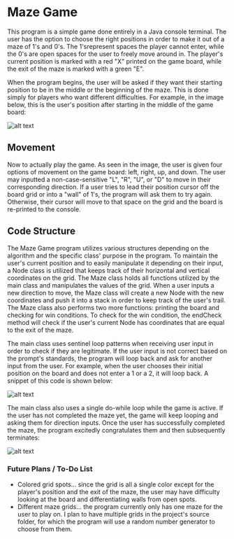 # Maze Game

This program is a simple game done entirely in a Java console terminal. The user has the option to choose the right positions in order to make it out of a maze of 1's and 0's. The 1'srepresent spaces the player cannot enter, while the 0's are open spaces for the user to freely move around in. The player's current position is marked with a red "X" printed on
the game board, while the exit of the maze is marked with a green "E".

When the program begins, the user will be asked if they want their starting position to be in the middle or the beginning of the maze. This is done simply for players who want different difficulties. For example, in the image below, this is the user's position after starting in the middle of the game board:

![alt text](https://i.imgur.com/UKphsfJ.png)

## Movement

Now to actually play the game. As seen in the image, the user is given four options of movement on the game board: left, right, up, and down. The user may inputted a non-case-sensitive "L", "R", "U", or "D" to move in their corresponding direction. If a user tries to lead their position cursor off the board grid or into a "wall" of 1's, the program will ask them to try again. Otherwise, their cursor will move to that space on the grid and the board is re-printed to the console.

## Code Structure

The Maze Game program utilizes various structures depending on the algorithm and the specific class' purpose in the program. To maintain the user's current position and to easily manipulate it depending on their input, a Node class is utilized that keeps track of their horizontal and vertical coordinates on the grid. The Maze class holds all functions utilized by the main class and manipulates the values of the grid. When a user inputs a new direction to move, the Maze class will create a new Node with the new coordinates and push it into a stack in order to keep track of the user's trail. The Maze class also performs two more functions: printing the board and checking for win conditions. To check for the win condition, the endCheck method will check if the user's current Node has coordinates that are equal to the exit of the maze.

The main class uses sentinel loop patterns when receiving user input in order to check if they are legitimate. If the user input is not correct based on the prompt's standards, the program will loop back and ask for another input from the user. For example, when the user chooses their initial position on the board and does not enter a 1 or a 2, it will loop back. A snippet of this code is shown below:

![alt text](https://i.imgur.com/wqGLb6v.png)

The main class also uses a single do-while loop while the game is active. If the user has not completed the maze yet, the game will keep looping and asking them for direction inputs. Once the user has successfully completed the maze, the program excitedly congratulates them and then subsequently terminates:

![alt text](https://i.imgur.com/lDWfAcM.png)


### Future Plans / To-Do List
- Colored grid spots... since the grid is all a single color except for the player's position and the exit of the maze, the user may have difficulty looking at the board and differentiating walls from open spots.
- Different maze grids... the program currently only has one maze for the user to play on. I plan to have multiple grids in the project's source folder, for which the program will use a random number generator to choose from them.
